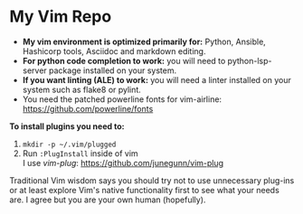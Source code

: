 # My Vim Repo

* __My vim environment is optimized primarily for:__ Python, Ansible, Hashicorp tools, Asciidoc and markdown editing.
* __For python code completion to work:__ you will need to python-lsp-server package installed on your system.  
* __If you want linting (ALE) to work:__ you will need a linter installed on your system such as flake8 or pylint.
* You need the patched powerline fonts for vim-airline: https://github.com/powerline/fonts 

__To install plugins you need to:__  
1. `mkdir -p ~/.vim/plugged`  
2. Run `:PlugInstall` inside of vim  
I use *vim-plug*: https://github.com/junegunn/vim-plug  

Traditional Vim wisdom says you should try not to use unnecessary plug-ins or at least explore Vim's native
functionality first to see what your needs are. I agree but you are your own human (hopefully).
